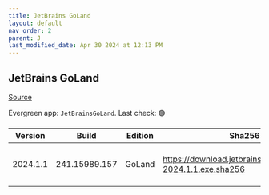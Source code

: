 ```yaml
---
title: JetBrains GoLand
layout: default
nav_order: 2
parent: J
last_modified_date: Apr 30 2024 at 12:13 PM
---
```


## JetBrains GoLand

[Source](https://www.jetbrains.com/dataspell)

Evergreen app: `JetBrainsGoLand`. Last check: 🟢

| Version  | Build         | Edition | Sha256                                                       | Date       | Size      | Type | URI                                                                                                            |
| -------- | ------------- | ------- | ------------------------------------------------------------ | ---------- | --------- | ---- | -------------------------------------------------------------------------------------------------------------- |
| 2024.1.1 | 241.15989.157 | GoLand  | https://download.jetbrains.com/go/goland-2024.1.1.exe.sha256 | 04/30/2024 | 679414688 | exe  | [https://download.jetbrains.com/go/goland-2024.1.1.exe](https://download.jetbrains.com/go/goland-2024.1.1.exe) |
